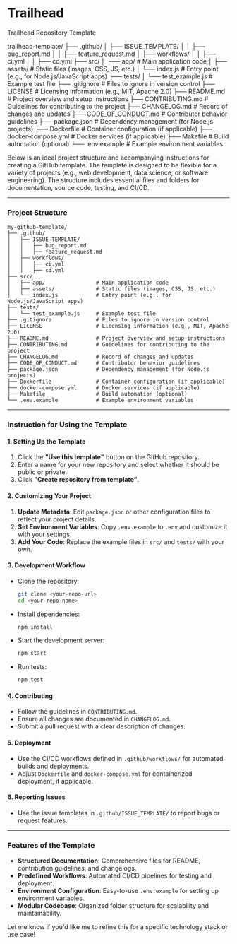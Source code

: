 # Trailhead

Trailhead Repository Template

trailhead-template/
├── .github/
│ ├── ISSUE_TEMPLATE/
│ │ ├── bug_report.md
│ │ ├── feature_request.md
│ ├── workflows/
│ │ ├── ci.yml
│ │ ├── cd.yml
├── src/
│ ├── app/ # Main application code
│ ├── assets/ # Static files (images, CSS, JS, etc.)
│ └── index.js # Entry point (e.g., for Node.js/JavaScript apps)
├── tests/
│ └── test_example.js # Example test file
├── .gitignore # Files to ignore in version control
├── LICENSE # Licensing information (e.g., MIT, Apache 2.0)
├── README.md # Project overview and setup instructions
├── CONTRIBUTING.md # Guidelines for contributing to the project
├── CHANGELOG.md # Record of changes and updates
├── CODE_OF_CONDUCT.md # Contributor behavior guidelines
├── package.json # Dependency management (for Node.js projects)
├── Dockerfile # Container configuration (if applicable)
├── docker-compose.yml # Docker services (if applicable)
├── Makefile # Build automation (optional)
└── .env.example # Example environment variables

Below is an ideal project structure and accompanying instructions for creating a GitHub template. The template is designed to be flexible for a variety of projects (e.g., web development, data science, or software engineering). The structure includes essential files and folders for documentation, source code, testing, and CI/CD.

---

### **Project Structure**

```
my-github-template/
├── .github/
│   ├── ISSUE_TEMPLATE/
│   │   ├── bug_report.md
│   │   ├── feature_request.md
│   ├── workflows/
│   │   ├── ci.yml
│   │   ├── cd.yml
├── src/
│   ├── app/                # Main application code
│   ├── assets/             # Static files (images, CSS, JS, etc.)
│   └── index.js            # Entry point (e.g., for Node.js/JavaScript apps)
├── tests/
│   └── test_example.js     # Example test file
├── .gitignore              # Files to ignore in version control
├── LICENSE                 # Licensing information (e.g., MIT, Apache 2.0)
├── README.md               # Project overview and setup instructions
├── CONTRIBUTING.md         # Guidelines for contributing to the project
├── CHANGELOG.md            # Record of changes and updates
├── CODE_OF_CONDUCT.md      # Contributor behavior guidelines
├── package.json            # Dependency management (for Node.js projects)
├── Dockerfile              # Container configuration (if applicable)
├── docker-compose.yml      # Docker services (if applicable)
├── Makefile                # Build automation (optional)
└── .env.example            # Example environment variables
```

---

### **Instruction for Using the Template**

#### **1. Setting Up the Template**

1. Click the **"Use this template"** button on the GitHub repository.
2. Enter a name for your new repository and select whether it should be public or private.
3. Click **"Create repository from template"**.

#### **2. Customizing Your Project**

1. **Update Metadata**: Edit `package.json` or other configuration files to reflect your project details.
2. **Set Environment Variables**: Copy `.env.example` to `.env` and customize it with your settings.
3. **Add Your Code**: Replace the example files in `src/` and `tests/` with your own.

#### **3. Development Workflow**

- Clone the repository:
  ```bash
  git clone <your-repo-url>
  cd <your-repo-name>
  ```
- Install dependencies:
  ```bash
  npm install
  ```
- Start the development server:
  ```bash
  npm start
  ```
- Run tests:
  ```bash
  npm test
  ```

#### **4. Contributing**

- Follow the guidelines in `CONTRIBUTING.md`.
- Ensure all changes are documented in `CHANGELOG.md`.
- Submit a pull request with a clear description of changes.

#### **5. Deployment**

- Use the CI/CD workflows defined in `.github/workflows/` for automated builds and deployments.
- Adjust `Dockerfile` and `docker-compose.yml` for containerized deployment, if applicable.

#### **6. Reporting Issues**

- Use the issue templates in `.github/ISSUE_TEMPLATE/` to report bugs or request features.

---

### **Features of the Template**

- **Structured Documentation**: Comprehensive files for README, contribution guidelines, and changelogs.
- **Predefined Workflows**: Automated CI/CD pipelines for testing and deployment.
- **Environment Configuration**: Easy-to-use `.env.example` for setting up environment variables.
- **Modular Codebase**: Organized folder structure for scalability and maintainability.

Let me know if you'd like me to refine this for a specific technology stack or use case!
